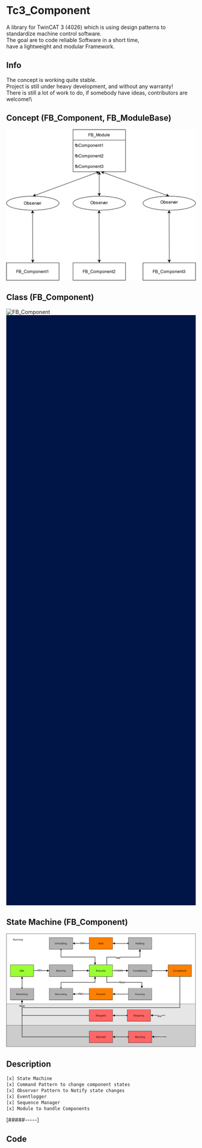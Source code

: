 # Tc3_Component
A library for TwinCAT 3 (4026) which is using design patterns to standardize machine control software.\
The goal are to code reliable Software in a short time,\
have a lightweight and modular Framework.

## Info
The concept is working quite stable.\
Project is still under heavy development, and without any warranty!\
There is still a lot of work to do, if somebody have ideas, contributors are welcome!\

## Concept  (FB_Component, FB_ModuleBase)
![Concept](docs/Concept.drawio.svg)

## Class (FB_Component)
![FB_Component](https://github.com/PeterZerlauth/Tc3_Component/assets/48495545/7b70da81-1338-4140-a28c-19774516603b)<svg aria-roledescription="classDiagram" role="graphics-document document" viewBox="0 0 395.20001220703125 1229" style="max-width: 100%; background: rgb(0, 21, 71);" xmlns="http://www.w3.org/2000/svg" width="100%" id="graph-div" height="100%" xmlns:xlink="http://www.w3.org/1999/xlink"><style>@import url("https://cdnjs.cloudflare.com/ajax/libs/font-awesome/6.2.0/css/all.min.css");'</style><style>#graph-div{font-family:"trebuchet ms",verdana,arial,sans-serif;font-size:16px;fill:#ccc;}#graph-div .error-icon{fill:#a44141;}#graph-div .error-text{fill:#ddd;stroke:#ddd;}#graph-div .edge-thickness-normal{stroke-width:2px;}#graph-div .edge-thickness-thick{stroke-width:3.5px;}#graph-div .edge-pattern-solid{stroke-dasharray:0;}#graph-div .edge-pattern-dashed{stroke-dasharray:3;}#graph-div .edge-pattern-dotted{stroke-dasharray:2;}#graph-div .marker{fill:lightgrey;stroke:lightgrey;}#graph-div .marker.cross{stroke:lightgrey;}#graph-div svg{font-family:"trebuchet ms",verdana,arial,sans-serif;font-size:16px;}#graph-div g.classGroup text{fill:#81B1DB;stroke:none;font-family:"trebuchet ms",verdana,arial,sans-serif;font-size:10px;}#graph-div g.classGroup text .title{font-weight:bolder;}#graph-div .nodeLabel,#graph-div .edgeLabel{color:#e0dfdf;}#graph-div .edgeLabel .label rect{fill:#1f2020;}#graph-div .label text{fill:#e0dfdf;}#graph-div .edgeLabel .label span{background:#1f2020;}#graph-div .classTitle{font-weight:bolder;}#graph-div .node rect,#graph-div .node circle,#graph-div .node ellipse,#graph-div .node polygon,#graph-div .node path{fill:#1f2020;stroke:#81B1DB;stroke-width:1px;}#graph-div .divider{stroke:#81B1DB;stroke-width:1;}#graph-div g.clickable{cursor:pointer;}#graph-div g.classGroup rect{fill:#1f2020;stroke:#81B1DB;}#graph-div g.classGroup line{stroke:#81B1DB;stroke-width:1;}#graph-div .classLabel .box{stroke:none;stroke-width:0;fill:#1f2020;opacity:0.5;}#graph-div .classLabel .label{fill:#81B1DB;font-size:10px;}#graph-div .relation{stroke:lightgrey;stroke-width:1;fill:none;}#graph-div .dashed-line{stroke-dasharray:3;}#graph-div .dotted-line{stroke-dasharray:1 2;}#graph-div #compositionStart,#graph-div .composition{fill:lightgrey!important;stroke:lightgrey!important;stroke-width:1;}#graph-div #compositionEnd,#graph-div .composition{fill:lightgrey!important;stroke:lightgrey!important;stroke-width:1;}#graph-div #dependencyStart,#graph-div .dependency{fill:lightgrey!important;stroke:lightgrey!important;stroke-width:1;}#graph-div #dependencyStart,#graph-div .dependency{fill:lightgrey!important;stroke:lightgrey!important;stroke-width:1;}#graph-div #extensionStart,#graph-div .extension{fill:transparent!important;stroke:lightgrey!important;stroke-width:1;}#graph-div #extensionEnd,#graph-div .extension{fill:transparent!important;stroke:lightgrey!important;stroke-width:1;}#graph-div #aggregationStart,#graph-div .aggregation{fill:transparent!important;stroke:lightgrey!important;stroke-width:1;}#graph-div #aggregationEnd,#graph-div .aggregation{fill:transparent!important;stroke:lightgrey!important;stroke-width:1;}#graph-div #lollipopStart,#graph-div .lollipop{fill:#1f2020!important;stroke:lightgrey!important;stroke-width:1;}#graph-div #lollipopEnd,#graph-div .lollipop{fill:#1f2020!important;stroke:lightgrey!important;stroke-width:1;}#graph-div .edgeTerminals{font-size:11px;line-height:initial;}#graph-div .classTitleText{text-anchor:middle;font-size:18px;fill:#ccc;}#graph-div :root{--mermaid-font-family:"trebuchet ms",verdana,arial,sans-serif;}</style><g><defs><marker orient="auto" markerHeight="240" markerWidth="190" refY="7" refX="18" class="marker aggregation classDiagram" id="graph-div_classDiagram-aggregationStart"><path d="M 18,7 L9,13 L1,7 L9,1 Z"></path></marker></defs><defs><marker orient="auto" markerHeight="28" markerWidth="20" refY="7" refX="1" class="marker aggregation classDiagram" id="graph-div_classDiagram-aggregationEnd"><path d="M 18,7 L9,13 L1,7 L9,1 Z"></path></marker></defs><defs><marker orient="auto" markerHeight="240" markerWidth="190" refY="7" refX="18" class="marker extension classDiagram" id="graph-div_classDiagram-extensionStart"><path d="M 1,7 L18,13 V 1 Z"></path></marker></defs><defs><marker orient="auto" markerHeight="28" markerWidth="20" refY="7" refX="1" class="marker extension classDiagram" id="graph-div_classDiagram-extensionEnd"><path d="M 1,1 V 13 L18,7 Z"></path></marker></defs><defs><marker orient="auto" markerHeight="240" markerWidth="190" refY="7" refX="18" class="marker composition classDiagram" id="graph-div_classDiagram-compositionStart"><path d="M 18,7 L9,13 L1,7 L9,1 Z"></path></marker></defs><defs><marker orient="auto" markerHeight="28" markerWidth="20" refY="7" refX="1" class="marker composition classDiagram" id="graph-div_classDiagram-compositionEnd"><path d="M 18,7 L9,13 L1,7 L9,1 Z"></path></marker></defs><defs><marker orient="auto" markerHeight="240" markerWidth="190" refY="7" refX="6" class="marker dependency classDiagram" id="graph-div_classDiagram-dependencyStart"><path d="M 5,7 L9,13 L1,7 L9,1 Z"></path></marker></defs><defs><marker orient="auto" markerHeight="28" markerWidth="20" refY="7" refX="13" class="marker dependency classDiagram" id="graph-div_classDiagram-dependencyEnd"><path d="M 18,7 L9,13 L14,7 L9,1 Z"></path></marker></defs><defs><marker orient="auto" markerHeight="240" markerWidth="190" refY="7" refX="13" class="marker lollipop classDiagram" id="graph-div_classDiagram-lollipopStart"><circle r="6" cy="7" cx="7" fill="transparent" stroke="black"></circle></marker></defs><defs><marker orient="auto" markerHeight="240" markerWidth="190" refY="7" refX="1" class="marker lollipop classDiagram" id="graph-div_classDiagram-lollipopEnd"><circle r="6" cy="7" cx="7" fill="transparent" stroke="black"></circle></marker></defs><g class="root"><g class="clusters"></g><g class="edgePaths"><path marker-end="url(#graph-div_classDiagram-dependencyEnd)" style="fill:none" class="edge-pattern-solid relation" data-edge="true" id="id_FB_Compontent_FB_Event_1" d="M197.60000610351562,659L197.60000610351562,663.1666666666666C197.60000610351562,667.3333333333334,197.60000610351562,675.6666666666666,197.60000610351562,683C197.60000610351562,690.3333333333334,197.60000610351562,696.6666666666666,197.60000610351562,699.8333333333334L197.60000610351562,703"></path><path marker-end="url(#graph-div_classDiagram-dependencyEnd)" style="fill:none" class="edge-pattern-solid relation" data-edge="true" id="id_FB_Event_FB_Observer_2" d="M197.60000610351562,1024L197.60000610351562,1028.1666666666667C197.60000610351562,1032.3333333333333,197.60000610351562,1040.6666666666667,197.60000610351562,1048C197.60000610351562,1055.3333333333333,197.60000610351562,1061.6666666666667,197.60000610351562,1064.8333333333333L197.60000610351562,1068"></path></g><g class="edgeLabels"><g class="edgeLabel"><g transform="translate(0, 0)" data-id="id_FB_Compontent_FB_Event_1" class="label"><foreignObject height="0" width="0"><div xmlns="http://www.w3.org/1999/xhtml" style="display: inline-block; white-space: nowrap;"><span class="edgeLabel"></span></div></foreignObject></g></g><g class="edgeLabel"><g transform="translate(0, 0)" data-id="id_FB_Event_FB_Observer_2" class="label"><foreignObject height="0" width="0"><div xmlns="http://www.w3.org/1999/xhtml" style="display: inline-block; white-space: nowrap;"><span class="edgeLabel"></span></div></foreignObject></g></g></g><g class="nodes"><g transform="translate(197.60000610351562, 333.5)" data-id="FB_Compontent" data-node="true" id="classId-FB_Compontent-30" class="node default"><rect height="651" width="345.48333740234375" y="-325.5" x="-172.74166870117188" class="outer title-state" style=""></rect><line y2="-289.5" y1="-289.5" x2="172.74166870117188" x1="-172.74166870117188" class="divider"></line><line y2="-189.5" y1="-189.5" x2="172.74166870117188" x1="-172.74166870117188" class="divider"></line><g class="label"><foreignObject height="0" width="0"><div xmlns="http://www.w3.org/1999/xhtml" style="display: inline-block; white-space: nowrap;"><span class="nodeLabel"></span></div></foreignObject><foreignObject transform="translate( -62.19999694824219, -318)" height="24" width="124.39999389648438" class="classTitle"><div xmlns="http://www.w3.org/1999/xhtml" style="display: inline-block; white-space: nowrap;"><span class="nodeLabel">FB_Compontent</span></div></foreignObject><foreignObject transform="translate( -165.24166870117188, -278)" height="24" width="133.4499969482422"><div xmlns="http://www.w3.org/1999/xhtml" style="display: inline-block; white-space: nowrap;"><span class="nodeLabel">P_Event&lt;I_Event&gt;</span></div></foreignObject><foreignObject transform="translate( -165.24166870117188, -250)" height="24" width="137.89999389648438"><div xmlns="http://www.w3.org/1999/xhtml" style="display: inline-block; white-space: nowrap;"><span class="nodeLabel">P_Mode&lt;E_Mode&gt;</span></div></foreignObject><foreignObject transform="translate( -165.24166870117188, -222)" height="24" width="132.56666564941406"><div xmlns="http://www.w3.org/1999/xhtml" style="display: inline-block; white-space: nowrap;"><span class="nodeLabel">P_State&lt;E_State&gt;</span></div></foreignObject><foreignObject transform="translate( -165.24166870117188, -182)" height="24" width="330.48333740234375"><div xmlns="http://www.w3.org/1999/xhtml" style="display: inline-block; white-space: nowrap;"><span class="nodeLabel">+M_Request(E_Request eRequest) : &lt;BOOL&gt;</span></div></foreignObject><foreignObject transform="translate( -165.24166870117188, -154)" height="24" width="278.8666687011719"><div xmlns="http://www.w3.org/1999/xhtml" style="display: inline-block; white-space: nowrap;"><span class="nodeLabel">+M_Switch(E_Mode eMode) : &lt;BOOL&gt;</span></div></foreignObject><foreignObject transform="translate( -165.24166870117188, -126)" height="24" width="225.46665954589844"><div xmlns="http://www.w3.org/1999/xhtml" style="display: inline-block; white-space: nowrap;"><span class="nodeLabel">+M_Notify(stEvent&lt;ST_Event&gt;)</span></div></foreignObject><foreignObject transform="translate( -165.24166870117188, -98)" height="24" width="68.05000305175781"><div xmlns="http://www.w3.org/1999/xhtml" style="display: inline-block; white-space: nowrap;"><span class="nodeLabel">+M_Idle()</span></div></foreignObject><foreignObject transform="translate( -165.24166870117188, -70)" height="24" width="173.9166717529297"><div xmlns="http://www.w3.org/1999/xhtml" style="display: inline-block; white-space: nowrap;"><span class="nodeLabel">+M_Starting() : &lt;BOOL&gt;</span></div></foreignObject><foreignObject transform="translate( -165.24166870117188, -42)" height="24" width="176.5833282470703"><div xmlns="http://www.w3.org/1999/xhtml" style="display: inline-block; white-space: nowrap;"><span class="nodeLabel">+M_Execute() : &lt;BOOL&gt;</span></div></foreignObject><foreignObject transform="translate( -165.24166870117188, -14)" height="24" width="181.9166717529297"><div xmlns="http://www.w3.org/1999/xhtml" style="display: inline-block; white-space: nowrap;"><span class="nodeLabel">+M_Unholing() : &lt;BOOL&gt;</span></div></foreignObject><foreignObject transform="translate( -165.24166870117188, 14)" height="24" width="164.11666870117188"><div xmlns="http://www.w3.org/1999/xhtml" style="display: inline-block; white-space: nowrap;"><span class="nodeLabel">+M_Holing() : &lt;BOOL&gt;</span></div></foreignObject><foreignObject transform="translate( -165.24166870117188, 42)" height="24" width="75.14999389648438"><div xmlns="http://www.w3.org/1999/xhtml" style="display: inline-block; white-space: nowrap;"><span class="nodeLabel">+M_Held()</span></div></foreignObject><foreignObject transform="translate( -165.24166870117188, 70)" height="24" width="176.5833282470703"><div xmlns="http://www.w3.org/1999/xhtml" style="display: inline-block; white-space: nowrap;"><span class="nodeLabel">+M_Pausing() : &lt;BOOL&gt;</span></div></foreignObject><foreignObject transform="translate( -165.24166870117188, 98)" height="24" width="96.51666259765625"><div xmlns="http://www.w3.org/1999/xhtml" style="display: inline-block; white-space: nowrap;"><span class="nodeLabel">+M_Paused()</span></div></foreignObject><foreignObject transform="translate( -165.24166870117188, 126)" height="24" width="191.6999969482422"><div xmlns="http://www.w3.org/1999/xhtml" style="display: inline-block; white-space: nowrap;"><span class="nodeLabel">+M_Restarting() : &lt;BOOL&gt;</span></div></foreignObject><foreignObject transform="translate( -165.24166870117188, 154)" height="24" width="199.6999969482422"><div xmlns="http://www.w3.org/1999/xhtml" style="display: inline-block; white-space: nowrap;"><span class="nodeLabel">+M_Completing() : &lt;BOOL&gt;</span></div></foreignObject><foreignObject transform="translate( -165.24166870117188, 182)" height="24" width="119.63333129882812"><div xmlns="http://www.w3.org/1999/xhtml" style="display: inline-block; white-space: nowrap;"><span class="nodeLabel">+M_Completed()</span></div></foreignObject><foreignObject transform="translate( -165.24166870117188, 210)" height="24" width="181.93333435058594"><div xmlns="http://www.w3.org/1999/xhtml" style="display: inline-block; white-space: nowrap;"><span class="nodeLabel">+M_Stopping() : &lt;BOOL&gt;</span></div></foreignObject><foreignObject transform="translate( -165.24166870117188, 238)" height="24" width="101.86666870117188"><div xmlns="http://www.w3.org/1999/xhtml" style="display: inline-block; white-space: nowrap;"><span class="nodeLabel">+M_Stopped()</span></div></foreignObject><foreignObject transform="translate( -165.24166870117188, 266)" height="24" width="178.36666870117188"><div xmlns="http://www.w3.org/1999/xhtml" style="display: inline-block; white-space: nowrap;"><span class="nodeLabel">+M_Aborting() : &lt;BOOL&gt;</span></div></foreignObject><foreignObject transform="translate( -165.24166870117188, 294)" height="24" width="98.30000305175781"><div xmlns="http://www.w3.org/1999/xhtml" style="display: inline-block; white-space: nowrap;"><span class="nodeLabel">+M_Abroted()</span></div></foreignObject></g></g><g transform="translate(197.60000610351562, 866.5)" data-id="FB_Event" data-node="true" id="classId-FB_Event-31" class="node default"><rect height="315" width="379.20001220703125" y="-157.5" x="-189.60000610351562" class="outer title-state" style=""></rect><line y2="-121.5" y1="-121.5" x2="189.60000610351562" x1="-189.60000610351562" class="divider"></line><line y2="-77.5" y1="-77.5" x2="189.60000610351562" x1="-189.60000610351562" class="divider"></line><g class="label"><foreignObject height="0" width="0"><div xmlns="http://www.w3.org/1999/xhtml" style="display: inline-block; white-space: nowrap;"><span class="nodeLabel"></span></div></foreignObject><foreignObject transform="translate( -36.89167022705078, -150)" height="24" width="73.78334045410156" class="classTitle"><div xmlns="http://www.w3.org/1999/xhtml" style="display: inline-block; white-space: nowrap;"><span class="nodeLabel">FB_Event</span></div></foreignObject><foreignObject transform="translate( -182.10000610351562, -110)" height="24" width="85.38333129882812"><div xmlns="http://www.w3.org/1999/xhtml" style="display: inline-block; white-space: nowrap;"><span class="nodeLabel">P_Observer</span></div></foreignObject><foreignObject transform="translate( -182.10000610351562, -70)" height="24" width="322.3833312988281"><div xmlns="http://www.w3.org/1999/xhtml" style="display: inline-block; white-space: nowrap;"><span class="nodeLabel">+M_Abort(sMessage&lt;STRING&gt;, nID&lt;DINT&gt;)</span></div></foreignObject><foreignObject transform="translate( -182.10000610351562, -42)" height="24" width="317.04998779296875"><div xmlns="http://www.w3.org/1999/xhtml" style="display: inline-block; white-space: nowrap;"><span class="nodeLabel">+M_Stop(sMessage&lt;STRING&gt;, nID&lt;DINT&gt;)</span></div></foreignObject><foreignObject transform="translate( -182.10000610351562, -14)" height="24" width="329.5"><div xmlns="http://www.w3.org/1999/xhtml" style="display: inline-block; white-space: nowrap;"><span class="nodeLabel">+M_Pause(sMessage&lt;STRING&gt;, nID&lt;DINT&gt;)</span></div></foreignObject><foreignObject transform="translate( -182.10000610351562, 14)" height="24" width="317.0333251953125"><div xmlns="http://www.w3.org/1999/xhtml" style="display: inline-block; white-space: nowrap;"><span class="nodeLabel">+M_Hold(sMessage&lt;STRING&gt;, nID&lt;DINT&gt;)</span></div></foreignObject><foreignObject transform="translate( -182.10000610351562, 42)" height="24" width="319.70001220703125"><div xmlns="http://www.w3.org/1999/xhtml" style="display: inline-block; white-space: nowrap;"><span class="nodeLabel">+M_Error(sMessage&lt;STRING&gt;, nID&lt;DINT&gt;)</span></div></foreignObject><foreignObject transform="translate( -182.10000610351562, 70)" height="24" width="343.1166687011719"><div xmlns="http://www.w3.org/1999/xhtml" style="display: inline-block; white-space: nowrap;"><span class="nodeLabel">+M_Warning(sMessage&lt;STRING&gt;, nID&lt;DINT&gt;)</span></div></foreignObject><foreignObject transform="translate( -182.10000610351562, 98)" height="24" width="364.20001220703125"><div xmlns="http://www.w3.org/1999/xhtml" style="display: inline-block; white-space: nowrap;"><span class="nodeLabel">+M_Information(sMessage&lt;STRING&gt;, nID&lt;DINT&gt;)</span></div></foreignObject><foreignObject transform="translate( -182.10000610351562, 126)" height="24" width="241.46665954589844"><div xmlns="http://www.w3.org/1999/xhtml" style="display: inline-block; white-space: nowrap;"><span class="nodeLabel">+M_Debug(sMessage&lt;STRING&gt;)</span></div></foreignObject></g></g><g transform="translate(197.60000610351562, 1147.5)" data-id="FB_Observer" data-node="true" id="classId-FB_Observer-32" class="node default"><rect height="147" width="240.46665954589844" y="-73.5" x="-120.23332977294922" class="outer title-state" style=""></rect><line y2="-37.5" y1="-37.5" x2="120.23332977294922" x1="-120.23332977294922" class="divider"></line><line y2="-21.5" y1="-21.5" x2="120.23332977294922" x1="-120.23332977294922" class="divider"></line><g class="label"><foreignObject height="0" width="0"><div xmlns="http://www.w3.org/1999/xhtml" style="display: inline-block; white-space: nowrap;"><span class="nodeLabel"></span></div></foreignObject><foreignObject transform="translate( -50.25, -66)" height="24" width="100.5" class="classTitle"><div xmlns="http://www.w3.org/1999/xhtml" style="display: inline-block; white-space: nowrap;"><span class="nodeLabel">FB_Observer</span></div></foreignObject><foreignObject transform="translate( -112.73332977294922, -14)" height="24" width="173.9166717529297"><div xmlns="http://www.w3.org/1999/xhtml" style="display: inline-block; white-space: nowrap;"><span class="nodeLabel">+M_Dettach() : &lt;BOOL&gt;</span></div></foreignObject><foreignObject transform="translate( -112.73332977294922, 14)" height="24" width="164.13333129882812"><div xmlns="http://www.w3.org/1999/xhtml" style="display: inline-block; white-space: nowrap;"><span class="nodeLabel">+M_Attach() : &lt;BOOL&gt;</span></div></foreignObject><foreignObject transform="translate( -112.73332977294922, 42)" height="24" width="225.46665954589844"><div xmlns="http://www.w3.org/1999/xhtml" style="display: inline-block; white-space: nowrap;"><span class="nodeLabel">+M_Notify(stEvent&lt;ST_Event&gt;)</span></div></foreignObject></g></g></g></g></g></svg>

## State Machine (FB_Component)
![State Machine](docs/StateModel.svg)

## Description
    [x] State Machine
    [x] Command Pattern to change component states
    [x] Observer Pattern to Notify state changes
    [x] Eventlogger
    [x] Sequence Manager
    [x] Module to handle Components

[#####-----]

## Code 
